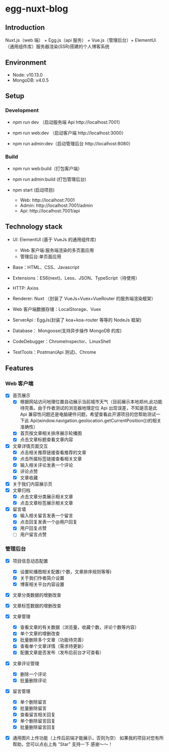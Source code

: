 # egg-nuxt-blog

## Introduction

Nuxt.js（web 端） + Egg.js（api 服务） + Vue.js（管理后台）+ ElementUi（通用组件库）服务器渲染(SSR)搭建的个人博客系统

## Environment

- Node: v10.13.0
- MongoDB: v4.0.5

## Setup

### Development

- npm run dev （启动服务端 Api http://localhost:7001）

- npm run web:dev （启动客户端 http://localhost:3000）

- npm run admin:dev（启动管理后台 http://localhost:8080）

### Build

- npm run web:build（打包客户端）

- npm run admin:build (打包管理后台)
- npm start (启动项目)

  - Web: http://localhost:7001
  - Admin: http://localhost:7001/admin
  - Api: http://localhost:7001/api

## Technology stack

- UI: ElementUI (基于 VueJs 的通用组件库)

  - Web 客户端:服务端渲染的多页面应用
  - 管理后台:单页面应用

- Base：HTML、CSS、Javascript
- Extensions：ES6(next)、Less、JSON、TypeScript（待使用）
- HTTP: Axios
- Renderer: Nuxt （封装了 VueJs+Vuex+VueRouter 的服务端渲染框架）
- Web 客户端数据存储：LocalStorage、Vuex
- ServerApi : EggJs(封装了 koa+koa-router 等等的 NodeJs 框架)
- Database： Mongoose(支持异步操作 MongoDB 的库)
- CodeDebugger：ChromeInspector、LinuxShell
- TestTools：Postman(Api 测试)、Chrome

## Features

### Web 客户端

- [x] 首页展示
  - [x] 根据网站访问地理位置自动展示当前城市天气（目前展示本地郑州,此功能待完善。由于作者测试的浏览器地理定位 Api 出现误差，不知是否是此 Api 兼容性问题还是电脑硬件问题，希望查看此开源项目的您帮助测试一下此 Api(window.navigation.geolocation.getCurrentPosition())的相关准确性）
  - [x] 首页按文章相关排序展示轮播图
  - [x] 点击文章标题查看文章内容
- [x] 文章详情页面交互
  - [x] 点击相关推荐链接查看推荐的文章
  - [x] 点击所属标签链接查看相关文章
  - [x] 输入相关评论发表一个评论
  - [x] 评论点赞
  - [x] 文章收藏
- [x] 关于我们内容展示页
- [x] 文章归档
  - [x] 点击文章分类展示相关文章
  - [x] 点击文章标签展示相关文章
- [x] 留言墙
  - [x] 输入相关留言发表一个留言
  - [x] 点击回复发表一个@用户回复
  - [x] 用户回复点赞
  - [ ] 用户留言点赞

### 管理后台

- [x] 项目信息动态配置
  - [x] 设置轮播图相关配置(个数，文章排序规则等等)
  - [x] 关于我们作者简介设置
  - [x] 博客相关平台内容设置
- [x] 文章分类数据的增删改查
- [x] 文章标签数据的增删改查
- [x] 文章管理

  - [x] 查看文章的有关数据（浏览量，收藏个数，评论个数等内容）
  - [x] 单个文章的增删改查
  - [x] 批量删除多个文章（功能待完善）
  - [x] 查看单个文章详情（需求待更新）
  - [x] 配置文章是否发布（发布后前台才可查看）

- [x] 文章评论管理
  - [x] 删除一个评论
  - [x] 批量删除评论
- [x] 留言管理
  - [x] 单个删除留言
  - [x] 批量删除留言
  - [x] 查看留言相关回复
  - [x] 单个删除留言回复
  - [x] 批量删除留言回复
- [x] 通用图片上传功能（上传后前端才能展示，否则为空）
      如果我的项目对您有所帮助，您可以点右上角 "Star" 支持一下 感谢～～！
